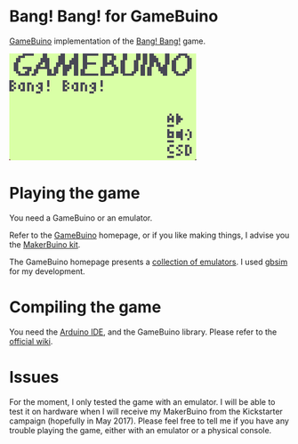 # Bang! Bang! for GameBuino

[GameBuino](http://gamebuino.com) implementation of the [Bang! Bang!](http://playdosgamesonline.com/bang-bang.html) game.

![BangBang screenshot](bangbang.gif?raw=true "BangBang screenshot")

# Playing the game

You need a GameBuino or an emulator.

Refer to the [GameBuino](http://gamebuino.com/wiki/index.php?title=Getting_started#Get_a_Gamebuino) homepage, or if you like making things, I advise you the [MakerBuino kit](http://www.makerbuino.com/).

The GameBuino homepage presents a [collection of emulators](http://gamebuino.com/wiki/index.php?title=Emulators). I used [gbsim](http://gamebuino.com/wiki/index.php?title=Emulators#gbsim) for my development.

# Compiling the game

You need the [Arduino IDE](https://www.arduino.cc/en/Main/Software), and the GameBuino library. Please refer to the [official wiki](http://gamebuino.com/wiki/index.php?title=Getting_started#Software_setup).

# Issues

For the moment, I only tested the game with an emulator. I will be able to test it on hardware when I will receive my MakerBuino from the Kickstarter campaign (hopefully in May 2017). Please feel free to tell me if you have any trouble playing the game, either with an emulator or a physical console.
